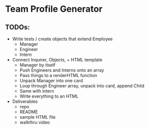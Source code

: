 # Team Profile Generator

## TODOs:
- Write tests / create objects that extend Employee
    - Manager
    - Engineer
    - Intern
- Connect Inquirer, Objects, + HTML template
    - Manager by itself
    - Push Engineers and Interns onto an array
    - Pass things to a renderHTML function
    - Unpack Manager into one card
    - Loop through Engineer array, unpack into card, append Child
    - Same with intern
    - Write everything to an HTML
- Deliverables
    - repo
    - README
    - sample HTML file
    - walkthru video